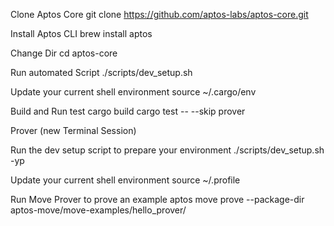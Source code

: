 Clone Aptos Core
git clone https://github.com/aptos-labs/aptos-core.git

Install Aptos CLI
brew install aptos

Change Dir
cd aptos-core

Run automated Script
./scripts/dev_setup.sh

Update your current shell environment
source ~/.cargo/env

Build and Run test
cargo build
cargo test -- --skip prover

Prover (new Terminal Session)

Run the dev setup script to prepare your environment
./scripts/dev_setup.sh -yp

Update your current shell environment
source ~/.profile

Run Move Prover to prove an example
aptos move prove --package-dir aptos-move/move-examples/hello_prover/